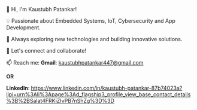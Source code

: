 👋 Hi, I'm Kaustubh Patankar!

💡 Passionate about Embedded Systems, IoT, Cybersecurity and App Development.

🚀 Always exploring new technologies and building innovative solutions.

💬 Let's connect and collaborate!

📫 Reach me: 
**Gmail**: kaustubhpatankar447@gmail.com  

**OR**

**LinkedIn**: https://www.linkedin.com/in/kaustubh-patankar-87b74023a?lipi=urn%3Ali%3Apage%3Ad_flagship3_profile_view_base_contact_details%3B%2BSalat4FRKiZIvPB7nShZg%3D%3D
